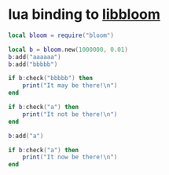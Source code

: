 # lua binding to [libbloom](https://github.com/jvirkki/libbloom)

```lua
local bloom = require("bloom")

local b = bloom.new(1000000, 0.01)
b:add("aaaaaa")
b:add("bbbbb")

if b:check("bbbbb") then
    print("It may be there!\n")
end

if b:check("a") then
    print("It not be there!\n")
end

b:add("a")

if b:check("a") then
    print("It now be there!\n")
end
```